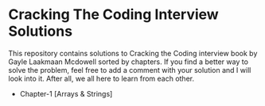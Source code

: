 # Cracking The Coding Interview Solutions

This repository contains solutions to Cracking the Coding interview book by Gayle Laakmaan Mcdowell sorted by chapters. If you find a better way to solve the problem, feel free to add a comment with your solution and I will look into it. After all, we all here to learn from each other.

- Chapter-1 [Arrays & Strings]
